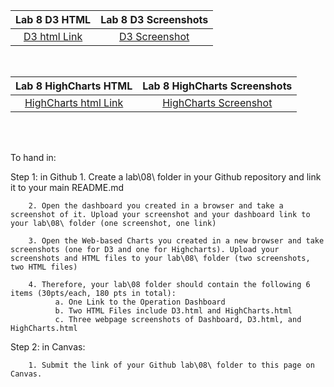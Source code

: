 |Lab 8 D3 HTML|Lab 8 D3 Screenshots|
|:------:|:------:|
|[D3 html Link](D3.html)|[D3 Screenshot](Screenshot_D3_Task.png)|
<br/>

|Lab 8 HighCharts HTML|Lab 8 HighCharts Screenshots|
|:------:|:------:|
|[HighCharts html Link](HighCharts.html)|[HighCharts Screenshot](Screenshot_HighCharts_Task.png)|
<br/>
<br/>

To hand in:

  Step 1: in Github
        1. Create a lab\08\ folder in your Github repository and link it to your main README.md

        2. Open the dashboard you created in a browser and take a screenshot of it. Upload your screenshot and your dashboard link to your lab\08\ folder (one screenshot, one link) 

        3. Open the Web-based Charts you created in a new browser and take screenshots (one for D3 and one for Highcharts). Upload your screenshots and HTML files to your lab\08\ folder (two screenshots, two HTML files) 

        4. Therefore, your lab\08 folder should contain the following 6 items (30pts/each, 180 pts in total): 
              a. One Link to the Operation Dashboard
              b. Two HTML Files include D3.html and HighCharts.html
              c. Three webpage screenshots of Dashboard, D3.html, and HighCharts.html

  Step 2: in Canvas:
  
        1. Submit the link of your Github lab\08\ folder to this page on Canvas.